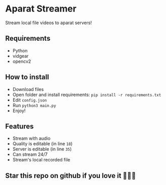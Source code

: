 # Aparat Streamer
Stream local file videos to aparat servers!

## Requirements
- Python
- vidgear
- opencv2

## How to install
- Download files
- Open folder and install requirements: `pip install -r requirements.txt`
- Edit `config.json`
- Run `python3 main.py`
- Enjoy!
## Features
- Stream with audio
- Quality is editable (in line `18`)
- Server is editable (in line `35`)
- Can stream 24/7
- Stream's local recorded file
## Star this repo on github if you love it 💓💞💞
